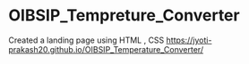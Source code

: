 # OIBSIP_Tempreture_Converter
Created a landing page using HTML , CSS 
 https://jyoti-prakash20.github.io/OIBSIP_Temperature_Converter/
